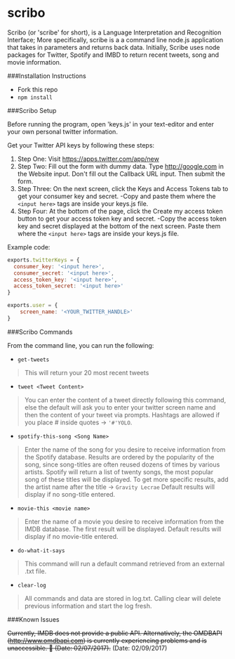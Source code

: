 # scribo
Scribo (or 'scribe' for short), is a Language Interpretation and Recognition Interface; More specifically, scribe is a a command line node.js application that takes in parameters and returns back data. Initially, Scribe uses node packages for Twitter, Spotify and IMBD to return recent tweets, song and movie information.

###Installation Instructions

- Fork this repo
- `npm install`

###Scribo Setup

Before running the program, open 'keys.js' in your text-editor and enter your own personal twitter information.

Get your Twitter API keys by following these steps:

1. Step One: Visit https://apps.twitter.com/app/new
2. Step Two: Fill out the form with dummy data. Type http://google.com in the Website input. Don't fill out the Callback URL input. Then submit the form.
3. Step Three: On the next screen, click the Keys and Access Tokens tab to get your consumer key and secret.
	-Copy and paste them where the `<input here>` tags are inside your keys.js file.
4. Step Four: At the bottom of the page, click the Create my access token button to get your access token key and secret.
	-Copy the access token key and secret displayed at the bottom of the next screen. Paste them where the `<input here>` tags are inside your keys.js file.

Example code:

```javascript
exports.twitterKeys = {
  consumer_key: '<input here>',
  consumer_secret: '<input here>',
  access_token_key: '<input here>',
  access_token_secret: '<input here>'
}

exports.user = {
	screen_name: '<YOUR_TWITTER_HANDLE>'
}
```

###Scribo Commands

From the command line, you can run the following:

- `get-tweets`
>This will return your 20 most recent tweets

- `tweet <Tweet Content>`
>You can enter the content of a tweet directly following this command, else the default will ask you to enter your twitter screen name and then the content of your tweet via prompts.
>Hashtags are allowed if you place # inside quotes -> `'#'YOLO`.

- `spotify-this-song <Song Name>`
>Enter the name of the song for you desire to receive information from the Spotify database. Results are ordered by the popularity of the song, since song-titles are often reused dozens of times by various artists. Spotify will return a list of twenty songs, the most popular song of these titles will be displayed. To get more specific results, add the artist name after the title -> `Gravity Lecrae`
>Default results will display if no song-title entered.

- `movie-this <movie name>`
>Enter the name of a movie you desire to receive information from the IMDB database. The first result will be displayed.
>Default results will display if no movie-title entered.

- `do-what-it-says`
>This command will run a default command retrieved from an external .txt file.

- `clear-log`
>All commands and data are stored in log.txt. Calling clear will delete previous information and start the log fresh.

###Known Issues

~~Currently, IMDB does not provide a public API. Alternatively, the OMDBAPI (http://www.omdbapi.com) is currently experiencing problems and is unaccessible. :grimacing: (Date: 02/07/2017).~~ (Date: 02/09/2017)